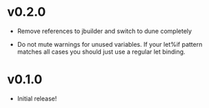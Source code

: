 # v0.2.0

* Remove references to jbuilder and switch to dune completely

* Do not mute warnings for unused variables.
  If your let%if pattern matches all cases you should just use a regular let binding.

# v0.1.0

* Initial release!
